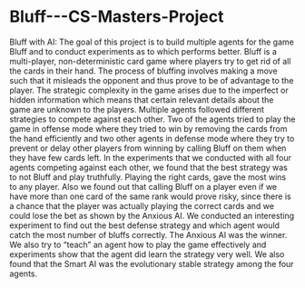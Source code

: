 # Bluff---CS-Masters-Project
Bluff with AI:
The goal of this project is to build multiple agents for the game Bluff and to conduct experiments
as to which performs better. Bluff is a multi-player, non-deterministic card game where players
try to get rid of all the cards in their hand. The process of bluffing involves making a move such
that it misleads the opponent and thus prove to be of advantage to the player. The strategic
complexity in the game arises due to the imperfect or hidden information which means that
certain relevant details about the game are unknown to the players. Multiple agents followed
different strategies to compete against each other. Two of the agents tried to play the game in
offense mode where they tried to win by removing the cards from the hand efficiently and two
other agents in defense mode where they try to prevent or delay other players from winning by
calling Bluff on them when they have few cards left.
In the experiments that we conducted with all four agents competing against each other,
we found that the best strategy was to not Bluff and play truthfully. Playing the right cards, gave
the most wins to any player. Also we found out that calling Bluff on a player even if we have
more than one card of the same rank would prove risky, since there is a chance that the player
was actually playing the correct cards and we could lose the bet as shown by the Anxious AI.
We conducted an interesting experiment to find out the best defense strategy and which agent
would catch the most number of bluffs correctly. The Anxious AI was the winner. We also try to
“teach” an agent how to play the game effectively and experiments show that the agent did learn
the strategy very well. We also found that the Smart AI was the evolutionary stable strategy
among the four agents.
